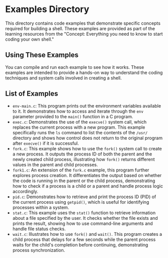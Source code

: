 # Examples Directory

This directory contains code examples that demonstrate specific concepts required for building a shell.
These examples are provided as part of the learning resources from the
"Concept: Everything you need to know to start coding your own shell."

## Using These Examples

You can compile and run each example to see how it works.
These examples are intended to provide a hands-on way to understand the coding
techniques and system calls involved in creating a shell.

## List of Examples

- `env-main.c`: This program prints out the environment variables available to it.
  It demonstrates how to access and iterate through the `env` parameter provided to the `main()` function in a C program.
- `exec.c`: Demonstrates the use of the `execve()` system call, which replaces the current process with a new program.
  This example specifically runs the `ls` command to list the contents of the `/usr/` directory and shows how control
  does not return to the original program after `execve()` if it is successful.
- `fork.c`: This example shows how to use the `fork()` system call to create a new process.
  It outputs the process ID of both the parent and the newly created child process, illustrating how `fork()`
  returns different values in the parent and child processes.
- `fork1.c`: An extension of the `fork.c` example, this program further explores process creation.
  It differentiates the output based on whether the code is running in the parent or the child process,
  demonstrating how to check if a process is a child or a parent and handle process logic accordingly.
- `pid.c`: Demonstrates how to retrieve and print the process ID (PID) of the current process using `getpid()`,
  which is useful for identifying processes within a system.
- `stat.c`: This example uses the `stat()` function to retrieve information about a file specified by the user.
  It checks whether the file exists and prints the result, showing how to use command-line arguments and handle file status checks.
- `wait.c`: Illustrates how to use `fork()` and `wait()`.
  This program creates a child process that delays for a few seconds while the parent process waits for the child's
  completion before continuing, demonstrating process synchronization.
